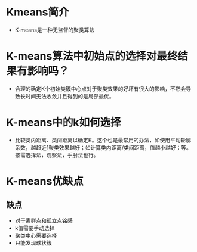 # Kmeans简介
* K-means是一种无监督的聚类算法

# K-means算法中初始点的选择对最终结果有影响吗？
* 合理的确定K个初始类簇中心点对于聚类效果的好坏有很大的影响，不然会导致长时间无法收敛并且得到的是局部最优。

# K-means中的k如何选择
* 比较类内距离、类间距离以确定K。这个也是最常用的办法，如使用平均轮廓系数，越趋近1聚类效果越好；如计算类内距离/类间距离，值越小越好；等。按需选择法，观察法，手肘法也行。


# K-means优缺点
## 缺点
* 对于离群点和孤立点铭感
* k值需要手动选择
* 聚类中心需要选择
* 只能发现球状簇